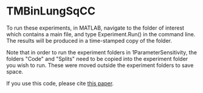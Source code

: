 # TMBinLungSqCC
To run these experiments, in MATLAB, navigate to the folder of interest which contains a main file, and type Experiment.Run() in the command line.
The results will be produced in a time-stamped copy of the folder.

Note that in order to run the experiment folders in 1ParameterSensitivity, the folders "Code" and "Splits" need to be copied into the experiment folder you wish to run. 
These were moved outside the experiment folders to save space.

If you use this code, please cite [this paper](<https://www.spiedigitallibrary.org/journals/journal-of-medical-imaging/volume-10/issue-1/017502/Using-deep-learning-to-predict-tumor-mutational-burden-from-scans/10.1117/1.JMI.10.1.017502.short?SSO=1>).

